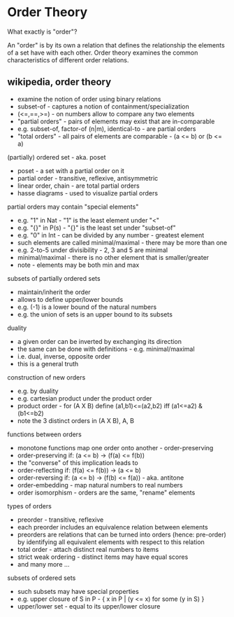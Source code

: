 
<!-- ======================================================================= -->
# Order Theory

What exactly is "order"?

An "order" is by its own a relation that defines the relationship the elements
of a set have with each other. Order theory examines the common characteristics
of different order relations.

<!-- ======================================================================= -->
## wikipedia, order theory

* examine the notion of order using binary relations
* subset-of - captures a notion of containment/specialization
* (<=,==,>=) - on numbers allow to compare any two elements
* "partial orders" - pairs of elements may exist that are in-comparable
* e.g. subset-of, factor-of (n|m), identical-to - are partial orders
* "total orders" - all pairs of elements are comparable - (a <= b) or (b <= a)

(partially) ordered set - aka. poset

* poset - a set with a partial order on it
* partial order - transitive, reflexive, antisymmetric
* linear order, chain - are total partial orders
* hasse diagrams - used to visualize partial orders

partial orders may contain "special elements"

* e.g. "1" in Nat - "1" is the least element under "<"
* e.g. "{}" in P(s) - "{}" is the least set under "subset-of"
* e.g. "0" in Int - can be divided by any number - greatest element
* such elements are called minimal/maximal - there may be more than one
* e.g. 2-to-5 under divisibility - 2, 3 and 5 are minimal
* minimal/maximal - there is no other element that is smaller/greater
* note - elements may be both min and max

subsets of partially ordered sets

* maintain/inherit the order
* allows to define upper/lower bounds
* e.g. (-1) is a lower bound of the natural numbers
* e.g. the union of sets is an upper bound to its subsets

duality

* a given order can be inverted by exchanging its direction
* the same can be done with definitions - e.g. minimal/maximal
* i.e. dual, inverse, opposite order
* this is a general truth

construction of new orders

* e.g. by duality
* e.g. cartesian product under the product order
* product order - for (A X B) define (a1,b1)<=(a2,b2) iff (a1<=a2) & (b1<=b2)
* note the 3 distinct orders in (A X B), A, B

functions between orders

* monotone functions map one order onto another - order-preserving
* order-preserving if: (a <= b) -> (f(a) <= f(b))
* the "converse" of this implication leads to
* order-reflecting if: (f(a) <= f(b)) -> (a <= b)
* order-reversing if: (a <= b) -> (f(b) <= f(a)) - aka. antitone
* order-embedding - map natural numbers to real numbers
* order isomorphism - orders are the same, "rename" elements

types of orders

* preorder - transitive, reflexive
* each preorder includes an equivalence relation between elements
* preorders are relations that can be turned into orders (hence: pre-order)
  by identifying all equivalent elements with respect to this relation
* total order - attach distinct real numbers to items
* strict weak ordering - distinct items may have equal scores
* and many more ...

subsets of ordered sets

* such subsets may have special properties
* e.g. upper closure of S in P - { x in P | (y <= x) for some (y in S) }
* upper/lower set - equal to its upper/lower closure
